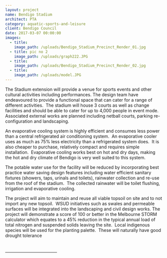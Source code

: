 ```yaml
---
layout: project
name: Bendigo Stadium
architect: PTA
category: aquatic-sports-and-leisure
client: Bendigo Council
date: 2017-03-07 00:00:00
images:
  - title:
    image_path: /uploads/Bendigo_Stadium_Precinct_Render_01.jpg
  - title: pic no 2
    image_path: /uploads/graph222.JPG
  - title:
    image_path: /uploads/Bendigo_Stadium_Precinct_Render_02.jpg
  - title:
    image_path: /uploads/model.JPG
---
```



The Stadium extension will provide a venue for sports events and other cultural activities including performances. The design team have endeavoured to provide a functional space that can cater for a range of different activities.&nbsp; The stadium will house 3 courts as well as change facilities and should be able to cater for up to 4,000 people in event mode. Associated external works are planned including netball courts, parking re-configuration and landscaping.

An evaporative cooling system is highly efficient and consumes less power than a central refrigerated air conditioning system.&nbsp; An evaporative cooler uses as much as 75% less electricity than a refrigerated system does.&nbsp; It is also cheaper to purchase, relatively compact and requires simple installation.&nbsp; Evaporative cooling works best on hot and dry days, making the hot and dry climate of Bendigo is very well suited to this system.

The potable water use for the facility will be reduced by incorporating best practice water saving design features including water efficient sanitary fixtures (showers, taps, urinals and toilets), rainwater collection and re-use from the roof of the stadium.&nbsp; The collected rainwater will be toilet flushing, irrigation and evaporative cooling.

The project will aim to maintain and reuse all viable topsoil on site and to not import any new topsoil.&nbsp; WSUD initiatives such as swales and permeable surfaces will be integrated into the landscaping and civil design works. The project will demonstrate a score of 100 or better in the Melbourne STORM calculator which equates to a 45% reduction in the typical annual load of total nitrogen and suspended solids leaving the site.&nbsp; Local indigenous species will be used for the planting palette.&nbsp; These will naturally have good drought tolerance

<div>&nbsp;<hr width="33%" size="1" align="left" /><div id="ftn1"><p>&nbsp;</p></div></div>